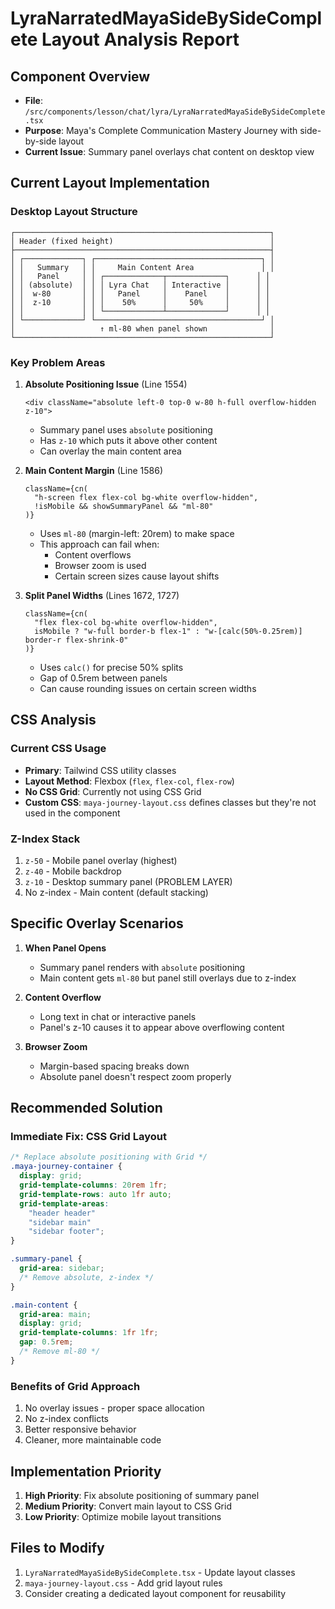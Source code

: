 # LyraNarratedMayaSideBySideComplete Layout Analysis Report

## Component Overview
- **File**: `/src/components/lesson/chat/lyra/LyraNarratedMayaSideBySideComplete.tsx`
- **Purpose**: Maya's Complete Communication Mastery Journey with side-by-side layout
- **Current Issue**: Summary panel overlays chat content on desktop view

## Current Layout Implementation

### Desktop Layout Structure
```
┌─────────────────────────────────────────────────────────┐
│ Header (fixed height)                                   │
├─────────────────────────────────────────────────────────┤
│ ┌─────────────┐ ┌─────────────────────────────────────┐ │
│ │   Summary   │ │     Main Content Area               │ │
│ │   Panel     │ │ ┌─────────────┬─────────────┐      │ │
│ │ (absolute)  │ │ │ Lyra Chat   │ Interactive │      │ │
│ │  w-80       │ │ │   Panel     │    Panel    │      │ │
│ │  z-10       │ │ │    50%      │     50%     │      │ │
│ │             │ │ └─────────────┴─────────────┘      │ │
│ └─────────────┘ └─────────────────────────────────────┘ │
│                   ↑ ml-80 when panel shown              │
└─────────────────────────────────────────────────────────┘
```

### Key Problem Areas

1. **Absolute Positioning Issue** (Line 1554)
   ```tsx
   <div className="absolute left-0 top-0 w-80 h-full overflow-hidden z-10">
   ```
   - Summary panel uses `absolute` positioning
   - Has `z-10` which puts it above other content
   - Can overlay the main content area

2. **Main Content Margin** (Line 1586)
   ```tsx
   className={cn(
     "h-screen flex flex-col bg-white overflow-hidden",
     !isMobile && showSummaryPanel && "ml-80"
   )}
   ```
   - Uses `ml-80` (margin-left: 20rem) to make space
   - This approach can fail when:
     - Content overflows
     - Browser zoom is used
     - Certain screen sizes cause layout shifts

3. **Split Panel Widths** (Lines 1672, 1727)
   ```tsx
   className={cn(
     "flex flex-col bg-white overflow-hidden",
     isMobile ? "w-full border-b flex-1" : "w-[calc(50%-0.25rem)] border-r flex-shrink-0"
   )}
   ```
   - Uses `calc()` for precise 50% splits
   - Gap of 0.5rem between panels
   - Can cause rounding issues on certain screen widths

## CSS Analysis

### Current CSS Usage
- **Primary**: Tailwind CSS utility classes
- **Layout Method**: Flexbox (`flex`, `flex-col`, `flex-row`)
- **No CSS Grid**: Currently not using CSS Grid
- **Custom CSS**: `maya-journey-layout.css` defines classes but they're not used in the component

### Z-Index Stack
1. `z-50` - Mobile panel overlay (highest)
2. `z-40` - Mobile backdrop
3. `z-10` - Desktop summary panel (PROBLEM LAYER)
4. No z-index - Main content (default stacking)

## Specific Overlay Scenarios

1. **When Panel Opens**
   - Summary panel renders with `absolute` positioning
   - Main content gets `ml-80` but panel still overlays due to z-index

2. **Content Overflow**
   - Long text in chat or interactive panels
   - Panel's z-10 causes it to appear above overflowing content

3. **Browser Zoom**
   - Margin-based spacing breaks down
   - Absolute panel doesn't respect zoom properly

## Recommended Solution

### Immediate Fix: CSS Grid Layout
```css
/* Replace absolute positioning with Grid */
.maya-journey-container {
  display: grid;
  grid-template-columns: 20rem 1fr;
  grid-template-rows: auto 1fr auto;
  grid-template-areas:
    "header header"
    "sidebar main"
    "sidebar footer";
}

.summary-panel {
  grid-area: sidebar;
  /* Remove absolute, z-index */
}

.main-content {
  grid-area: main;
  display: grid;
  grid-template-columns: 1fr 1fr;
  gap: 0.5rem;
  /* Remove ml-80 */
}
```

### Benefits of Grid Approach
1. No overlay issues - proper space allocation
2. No z-index conflicts
3. Better responsive behavior
4. Cleaner, more maintainable code

## Implementation Priority
1. **High Priority**: Fix absolute positioning of summary panel
2. **Medium Priority**: Convert main layout to CSS Grid
3. **Low Priority**: Optimize mobile layout transitions

## Files to Modify
1. `LyraNarratedMayaSideBySideComplete.tsx` - Update layout classes
2. `maya-journey-layout.css` - Add grid layout rules
3. Consider creating a dedicated layout component for reusability